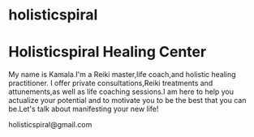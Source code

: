 # holisticspiral
<html>


  <head>
<title>Holisticspiral Healing Center</title>


 <body>
 

   <h1> Holisticspiral Healing Center</h1>

  <p> My name is Kamala.I'm a Reiki master,life coach,and holistic healing practitioner.
I offer private consultations,Reiki treatments and attunements,as well
as life coaching sessions.I am here to help you actualize your potential and to motivate
you to be the best that you can be.Let's talk about manifesting your new life!
</p>

<p>holisticspiral@gmail.com</p>



</body>



</html>
